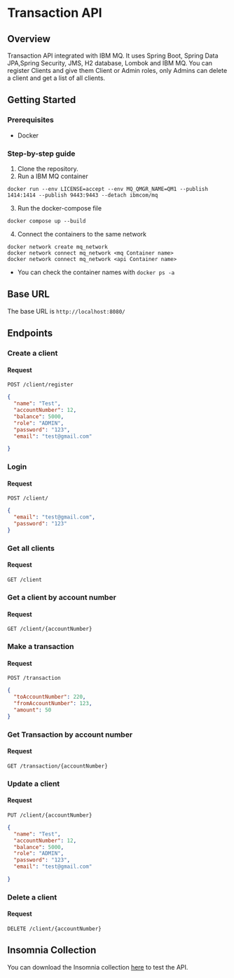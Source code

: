 # Transaction API
## Overview
Transaction API integrated with IBM MQ.
It uses Spring Boot, Spring Data JPA,Spring Security, JMS, H2 database, Lombok and IBM MQ.
You can register Clients and give them Client or Admin roles, only Admins can delete a client and get a list of all clients.


## Getting Started
### Prerequisites
- Docker

### Step-by-step guide
1. Clone the repository.
2. Run a IBM MQ container
```shell
docker run --env LICENSE=accept --env MQ_QMGR_NAME=QM1 --publish 1414:1414 --publish 9443:9443 --detach ibmcom/mq
```
3. Run the docker-compose file
```shell
docker compose up --build
```
4. Connect the containers to the same network
```shell
docker network create mq_network
docker network connect mq_network <mq Container name>
docker network connect mq_network <api Container name>
```
* You can check the container names with `docker ps -a`
## Base URL
The base URL  is `http://localhost:8080/`

## Endpoints
### Create a client
#### Request
```http
POST /client/register
```
```json
{
  "name": "Test",
  "accountNumber": 12,
  "balance": 5000,
  "role": "ADMIN",
  "password": "123",
  "email": "test@gmail.com"

}
```
### Login
#### Request
```http
POST /client/
```
```json
{
  "email": "test@gmail.com",
  "password": "123"
}
```
### Get all clients
#### Request
```http
GET /client
```

### Get a client by account number
#### Request
```http
GET /client/{accountNumber}
```

### Make a transaction
#### Request
```http
POST /transaction
```
```json
{
  "toAccountNumber": 220,
  "fromAccountNumber": 123,
  "amount": 50
}
```
### Get Transaction by account number
#### Request
```http
GET /transaction/{accountNumber}
```

### Update a client
#### Request
```http
PUT /client/{accountNumber}
```
```json
{
  "name": "Test",
  "accountNumber": 12,
  "balance": 5000,
  "role": "ADMIN",
  "password": "123",
  "email": "test@gmail.com"

}
```

### Delete a client
#### Request
```http
DELETE /client/{accountNumber}
```
## Insomnia Collection
You can download the Insomnia collection [here](https://github.com/fregnani2/java-mq/blob/main/collection.json) to test the API.

